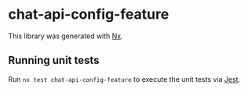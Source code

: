 # chat-api-config-feature

This library was generated with [Nx](https://nx.dev).

## Running unit tests

Run `nx test chat-api-config-feature` to execute the unit tests via [Jest](https://jestjs.io).
